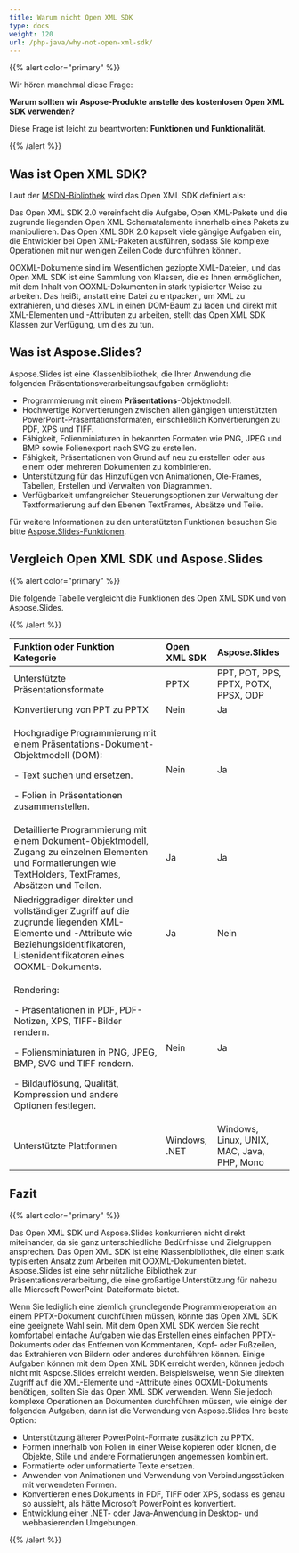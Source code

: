 ```yaml
---
title: Warum nicht Open XML SDK
type: docs
weight: 120
url: /php-java/why-not-open-xml-sdk/
---
```


{{% alert color="primary" %}} 

Wir hören manchmal diese Frage:

**Warum sollten wir Aspose-Produkte anstelle des kostenlosen Open XML SDK verwenden?**

Diese Frage ist leicht zu beantworten: **Funktionen und Funktionalität**.

{{% /alert %}} 
## **Was ist Open XML SDK?**
Laut der [MSDN-Bibliothek](https://docs.microsoft.com/en-us/office/open-xml/open-xml-sdk) wird das Open XML SDK definiert als:

Das Open XML SDK 2.0 vereinfacht die Aufgabe, Open XML-Pakete und die zugrunde liegenden Open XML-Schematalemente innerhalb eines Pakets zu manipulieren. Das Open XML SDK 2.0 kapselt viele gängige Aufgaben ein, die Entwickler bei Open XML-Paketen ausführen, sodass Sie komplexe Operationen mit nur wenigen Zeilen Code durchführen können.

OOXML-Dokumente sind im Wesentlichen gezippte XML-Dateien, und das Open XML SDK ist eine Sammlung von Klassen, die es Ihnen ermöglichen, mit dem Inhalt von OOXML-Dokumenten in stark typisierter Weise zu arbeiten. Das heißt, anstatt eine Datei zu entpacken, um XML zu extrahieren, und dieses XML in einen DOM-Baum zu laden und direkt mit XML-Elementen und -Attributen zu arbeiten, stellt das Open XML SDK Klassen zur Verfügung, um dies zu tun.
## **Was ist Aspose.Slides?**
Aspose.Slides ist eine Klassenbibliothek, die Ihrer Anwendung die folgenden Präsentationsverarbeitungsaufgaben ermöglicht:

- Programmierung mit einem **Präsentations**-Objektmodell.
- Hochwertige Konvertierungen zwischen allen gängigen unterstützten PowerPoint-Präsentationsformaten, einschließlich Konvertierungen zu PDF, XPS und TIFF.
- Fähigkeit, Folienminiaturen in bekannten Formaten wie PNG, JPEG und BMP sowie Folienexport nach SVG zu erstellen.
- Fähigkeit, Präsentationen von Grund auf neu zu erstellen oder aus einem oder mehreren Dokumenten zu kombinieren.
- Unterstützung für das Hinzufügen von Animationen, Ole-Frames, Tabellen, Erstellen und Verwalten von Diagrammen.
- Verfügbarkeit umfangreicher Steuerungsoptionen zur Verwaltung der Textformatierung auf den Ebenen TextFrames, Absätze und Teile.

Für weitere Informationen zu den unterstützten Funktionen besuchen Sie bitte [Aspose.Slides-Funktionen](/slides/php-java/product-overview/).
## **Vergleich Open XML SDK und Aspose.Slides**
{{% alert color="primary" %}} 

Die folgende Tabelle vergleicht die Funktionen des Open XML SDK und von Aspose.Slides.

{{% /alert %}} 

|**Funktion oder Funktion Kategorie**|**Open XML SDK**|**Aspose.Slides**|
| :- | :- | :- |
|Unterstützte Präsentationsformate|PPTX|PPT, POT, PPS, PPTX, POTX, PPSX, ODP|
|Konvertierung von PPT zu PPTX |Nein|Ja|
|<p>Hochgradige Programmierung mit einem Präsentations-Dokument-Objektmodell (DOM):</p><p>- Text suchen und ersetzen.</p><p>- Folien in Präsentationen zusammenstellen.</p>|Nein|Ja|
|Detaillierte Programmierung mit einem Dokument-Objektmodell, Zugang zu einzelnen Elementen und Formatierungen wie TextHolders, TextFrames, Absätzen und Teilen.|Ja|Ja|
|Niedriggradiger direkter und vollständiger Zugriff auf die zugrunde liegenden XML-Elemente und -Attribute wie Beziehungsidentifikatoren, Listenidentifikatoren eines OOXML-Dokuments.|Ja|Nein|
|<p>Rendering:</p><p>- Präsentationen in PDF, PDF-Notizen, XPS, TIFF-Bilder rendern.</p><p>- Foliensminiaturen in PNG, JPEG, BMP, SVG und TIFF rendern.</p><p>- Bildauflösung, Qualität, Kompression und andere Optionen festlegen.</p>|Nein|Ja |
|Unterstützte Plattformen|Windows, .NET|Windows, Linux, UNIX, MAC, Java, PHP, Mono|
## **Fazit**
{{% alert color="primary" %}} 

Das Open XML SDK und Aspose.Slides konkurrieren nicht direkt miteinander, da sie ganz unterschiedliche Bedürfnisse und Zielgruppen ansprechen. Das Open XML SDK ist eine Klassenbibliothek, die einen stark typisierten Ansatz zum Arbeiten mit OOXML-Dokumenten bietet. Aspose.Slides ist eine sehr nützliche Bibliothek zur Präsentationsverarbeitung, die eine großartige Unterstützung für nahezu alle Microsoft PowerPoint-Dateiformate bietet.

Wenn Sie lediglich eine ziemlich grundlegende Programmieroperation an einem PPTX-Dokument durchführen müssen, könnte das Open XML SDK eine geeignete Wahl sein. Mit dem Open XML SDK werden Sie recht komfortabel einfache Aufgaben wie das Erstellen eines einfachen PPTX-Dokuments oder das Entfernen von Kommentaren, Kopf- oder Fußzeilen, das Extrahieren von Bildern oder anderes durchführen können. Einige Aufgaben können mit dem Open XML SDK erreicht werden, können jedoch nicht mit Aspose.Slides erreicht werden. Beispielsweise, wenn Sie direkten Zugriff auf die XML-Elemente und -Attribute eines OOXML-Dokuments benötigen, sollten Sie das Open XML SDK verwenden. Wenn Sie jedoch komplexe Operationen an Dokumenten durchführen müssen, wie einige der folgenden Aufgaben, dann ist die Verwendung von Aspose.Slides Ihre beste Option:

- Unterstützung älterer PowerPoint-Formate zusätzlich zu PPTX.
- Formen innerhalb von Folien in einer Weise kopieren oder klonen, die Objekte, Stile und andere Formatierungen angemessen kombiniert.
- Formatierte oder unformatierte Texte ersetzen.
- Anwenden von Animationen und Verwendung von Verbindungsstücken mit verwendeten Formen.
- Konvertieren eines Dokuments in PDF, TIFF oder XPS, sodass es genau so aussieht, als hätte Microsoft PowerPoint es konvertiert.
- Entwicklung einer .NET- oder Java-Anwendung in Desktop- und webbasierenden Umgebungen.

{{% /alert %}}